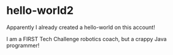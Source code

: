 # hello-world2
Apparently I already created a hello-world on this account!

I am a FIRST Tech Challenge robotics coach, but a crappy Java programmer!
